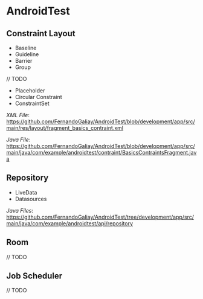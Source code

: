 # AndroidTest

Constraint Layout
-----
* Baseline
* Guideline
* Barrier
* Group

// TODO

- Placeholder
- Circular Constraint
- ConstraintSet

*XML File*: https://github.com/FernandoGaliay/AndroidTest/blob/development/app/src/main/res/layout/fragment_basics_contraint.xml

*Java File*: https://github.com/FernandoGaliay/AndroidTest/blob/development/app/src/main/java/com/example/androidtest/contraint/BasicsContraintsFragment.java


Repository
----
* LiveData
* Datasources

*Java Files*: https://github.com/FernandoGaliay/AndroidTest/tree/development/app/src/main/java/com/example/androidtest/api/repository


Room
----
// TODO


Job Scheduler
----
// TODO
